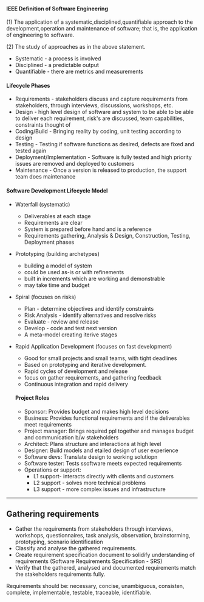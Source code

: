 #### IEEE Definition of Software Engineering

(1) The application of a systematic,disciplined,quantifiable approach to the development,operation and maintenance of software; that is, the application of engineering to software.

(2) The study of approaches as in the above statement.

- Systematic - a process is involved
- Disciplined - a predictable output
- Quantifiable - there are metrics and measurements

#### Lifecycle Phases

- Requirements - stakeholders discuss and capture requirements from stakeholders, through interviews, discussions, workshops, etc.
- Design - high level design of software and system to be able to be able to deliver each requirement, risk's are discussed, team capabilities, constraints thought of
- Coding/Build - Bringing reality by coding, unit testing according to design
- Testing - Testing if software functions as desired, defects are fixed and tested again
- Deployment/Implementation - Software is fully tested and high priority issues are removed and deployed to customers
- Maintenance - Once a version is released to production, the support team does maintenance

#### Software Development Lifecycle Model

- Waterfall (systematic)
  - Deliverables at each stage
  - Requirements are clear 
  - System is prepared before hand and is a reference
  - Requirements gathering, Analysis & Design, Construction, Testing, Deployment phases
- Prototyping (building archetypes)
  - building a model of system
  - could be used as-is or with refinements
  - built in increments which are working and demonstrable
  - may take time and budget
- Spiral (focuses on risks)
  - Plan - determine objectives and identify constraints
  - Risk Analysis - identify alternatives and resolve risks
  - Evaluate - review and release
  - Develop - code and test next version
  - A meta-model creating iterive stages
- Rapid Application Development (focuses on fast development)
  - Good for small projects and small teams, with tight deadlines
  - Based on prototyping and iterative development. 
  - Rapid cycles of development and release
  - focus on gather requirements, and gathering feedback
  - Continuous integration and rapid delivery
  
  #### Project Roles
  - Sponsor: Provides budget and makes high level decisions
  - Business: Provides functional requirements and if the deliverables meet requirements
  - Project manager: Brings required ppl together and manages budget and communication b/w stakeholders
  - Architect: Plans structure and interactions at high level
  - Designer: Build models and etailed design of user experience
  - Software devs: Translate design to working solutiopn
  - Software tester: Tests ssoftware meets expected requirements
  - Operations or support: 
    - L1 support- interacts directly with clients and customers
    - L2 support - solves more technical problems
    - L3 support - more complex issues and infrastructure

---

## Gathering requirements

- Gather the requirements from stakeholders through interviews, workshops, questionnaires, task analysis, observation, brainstorming, prototyping, scenario identification
- Classify and analyse the gathered requirements.
- Create requirement specification document to solidify understanding of requirements (Software Requirements Specification - SRS)
- Verify that the gathered, analysed and documented requirements match the stakeholders requirements fully.

Requirements should be: necessary, concise, unambiguous, consisten, complete, implementable, testable, traceable, identifiable.

